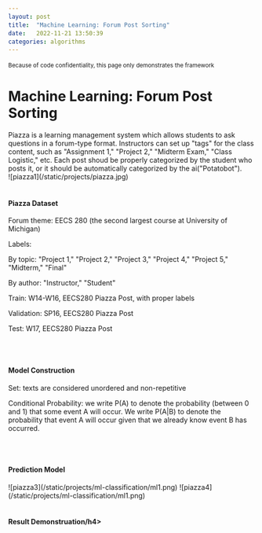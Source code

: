 ```yaml
---
layout: post
title:  "Machine Learning: Forum Post Sorting"
date:   2022-11-21 13:50:39
categories: algorithms
---
```

<small>Because of code confidentiality, this page only demonstrates the framework</small>
<br>
<h1>Machine Learning: Forum Post Sorting</h1>
Piazza is a learning management system which allows students to ask questions in a forum-type format. Instructors can set up "tags" for the class content, such as "Assignment 1," "Project 2," "Midterm Exam," "Class Logistic," etc. Each post shoud be properly categorized by the student who posts it, or it should be automatically categorized by the ai("Potatobot").
<br>
![piazza1](/static/projects/piazza.jpg)
<br>
<br>
<h4>Piazza Dataset</h4>
<p>Forum theme: EECS 280 (the second largest course at University of Michigan)</p>
<p>Labels:</p>
<p>By topic: "Project 1," "Project 2," "Project 3," "Project 4," "Project 5," "Midterm," "Final"</p>
<p>By author: "Instructor," "Student"</p>
<p>Train: W14-W16, EECS280 Piazza Post, with proper labels</p>
<p>Validation: SP16, EECS280 Piazza Post</p>
<p>Test: W17, EECS280 Piazza Post</p>
<br>
<br>
<h4>Model Construction</h4>
<p>Set: texts are considered unordered and non-repetitive</p>
<p>Conditional Probability: we write P(A) to denote the probability (between 0 and 1) that some event A will occur. We write P(A|B) to denote the probability that event A will occur given that we already know event B has occurred.</p>
<br>
<br>
<h4>Prediction Model</h4>
![piazza3](/static/projects/ml-classification/ml1.png)
![piazza4](/static/projects/ml-classification/ml1.png)
<br>
<br>
<h4>Result Demonstruation/h4>




